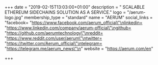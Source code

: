 +++
date = "2019-02-15T13:03:00+01:00"
description = " SCALABLE ETHEREUM SIDECHAINS SOLUTION AS A SERVICE."
logo = "/aerum-logo.jpg"
membership_type = "standard"
name = "AERUM"
social_links = "facebook= \"https://www.facebook.com/aerum_official\"\nlinkedin= \"https://www.linkedin.com/company/aerum-official\"\ngithub= \"https://github.com/aerumtechnology\"\nreddit= \"https://www.reddit.com/user/aerum\"\ntwitter= \"https://twitter.com/Aerum_official\"\ntelegram= \"https://telegram.me/aerum_news\"\n"
website = "https://aerum.com/en"

+++
